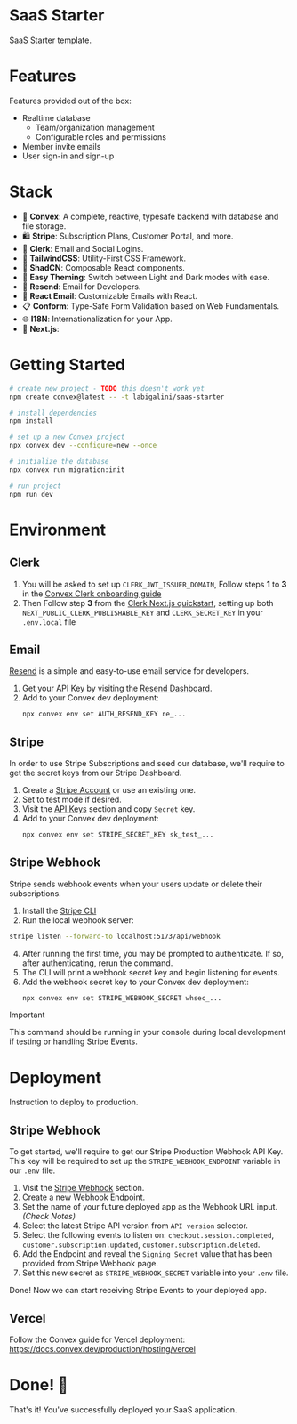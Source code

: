 # SaaS Starter

SaaS Starter template.

# Features

Features provided out of the box:

- Realtime database
  - Team/organization management
  - Configurable roles and permissions
- Member invite emails
- User sign-in and sign-up

# Stack

- 🧩 **Convex**: A complete, reactive, typesafe backend with database and file storage.
- 🛍️ **Stripe**: Subscription Plans, Customer Portal, and more.
- 🔑 **Clerk**: Email and Social Logins.
- 🎨 **TailwindCSS**: Utility-First CSS Framework.
- 📐 **ShadCN**: Composable React components.
- 🌙 **Easy Theming**: Switch between Light and Dark modes with ease.
- 📧 **Resend**: Email for Developers.
- 💌 **React Email**: Customizable Emails with React.
- 📋 **Conform**: Type-Safe Form Validation based on Web Fundamentals.
- 🌐 **I18N**: Internationalization for your App.
- 🔺 **Next.js**:

# Getting Started

```sh
# create new project - TODO this doesn't work yet
npm create convex@latest -- -t labigalini/saas-starter

# install dependencies
npm install

# set up a new Convex project
npx convex dev --configure=new --once

# initialize the database
npx convex run migration:init

# run project
npm run dev
```

# Environment

## Clerk

1. You will be asked to set up `CLERK_JWT_ISSUER_DOMAIN`, Follow steps **1** to **3** in
   the
   [Convex Clerk onboarding guide](https://docs.convex.dev/auth/clerk#get-started)
2. Then Follow step **3** from the
   [Clerk Next.js quickstart](https://clerk.com/docs/quickstarts/nextjs#set-environment-keys),
   setting up both `NEXT_PUBLIC_CLERK_PUBLISHABLE_KEY` and `CLERK_SECRET_KEY` in
   your `.env.local` file

## Email

[Resend](https://resend.com/) is a simple and easy-to-use email service for developers.

1. Get your API Key by visiting the [Resend Dashboard](https://resend.com/api-keys).
2. Add to your Convex dev deployment:
   ```sh
   npx convex env set AUTH_RESEND_KEY re_...
   ```

## Stripe

In order to use Stripe Subscriptions and seed our database, we'll require to get the secret keys from our Stripe Dashboard.

1. Create a [Stripe Account](https://dashboard.stripe.com/login) or use an existing one.
2. Set to test mode if desired.
3. Visit the [API Keys](https://dashboard.stripe.com/test/apikeys) section and copy `Secret` key.
4. Add to your Convex dev deployment:
   ```sh
   npx convex env set STRIPE_SECRET_KEY sk_test_...
   ```

## Stripe Webhook

Stripe sends webhook events when your users update or delete their subscriptions.

1. Install the [Stripe CLI](https://stripe.com/docs/stripe-cli)
2. Run the local webhook server:

```sh
stripe listen --forward-to localhost:5173/api/webhook
```

4. After running the first time, you may be prompted to authenticate. If so, after
   authenticating, rerun the command.
5. The CLI will print a webhook secret key and begin listening for events.
6. Add the webhook secret key to your Convex dev deployment:
   ```sh
   npx convex env set STRIPE_WEBHOOK_SECRET whsec_...
   ```

> [!IMPORTANT]
> This command should be running in your console during local development if testing or handling Stripe Events.

# Deployment

Instruction to deploy to production.

## Stripe Webhook

To get started, we'll require to get our Stripe Production Webhook API Key. This key will be required to set up the `STRIPE_WEBHOOK_ENDPOINT` variable in our `.env` file.

1. Visit the [Stripe Webhook](https://dashboard.stripe.com/test/webhooks) section.
2. Create a new Webhook Endpoint.
3. Set the name of your future deployed app as the Webhook URL input. _(Check Notes)_
4. Select the latest Stripe API version from `API version` selector.
5. Select the following events to listen on: `checkout.session.completed`, `customer.subscription.updated`, `customer.subscription.deleted`.
6. Add the Endpoint and reveal the `Signing Secret` value that has been provided from Stripe Webhook page.
7. Set this new secret as `STRIPE_WEBHOOK_SECRET` variable into your `.env` file.

Done! Now we can start receiving Stripe Events to your deployed app.

## Vercel

Follow the Convex guide for Vercel deployment: https://docs.convex.dev/production/hosting/vercel

# Done! 🎉

That's it! You've successfully deployed your SaaS application.

